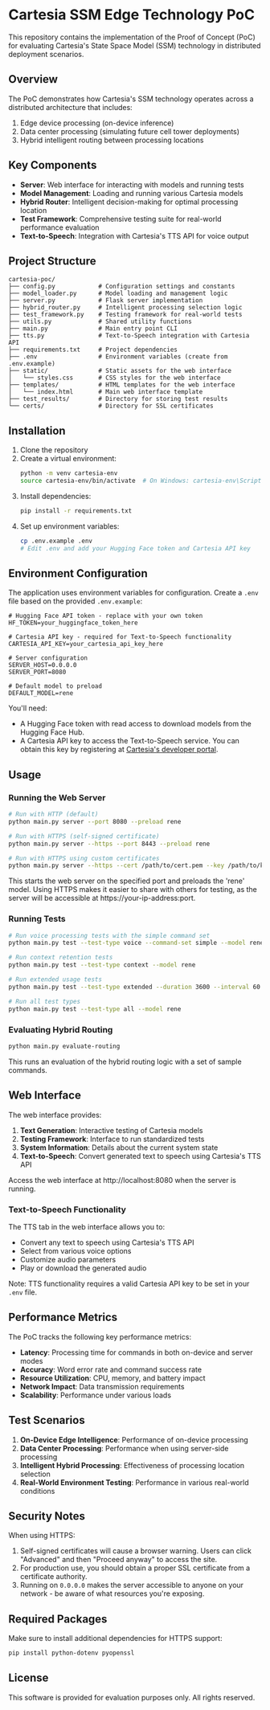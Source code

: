 # Cartesia SSM Edge Technology PoC

This repository contains the implementation of the Proof of Concept (PoC) for evaluating Cartesia's State Space Model (SSM) technology in distributed deployment scenarios.

## Overview

The PoC demonstrates how Cartesia's SSM technology operates across a distributed architecture that includes:

1. Edge device processing (on-device inference)
2. Data center processing (simulating future cell tower deployments)
3. Hybrid intelligent routing between processing locations

## Key Components

- **Server**: Web interface for interacting with models and running tests
- **Model Management**: Loading and running various Cartesia models
- **Hybrid Router**: Intelligent decision-making for optimal processing location
- **Test Framework**: Comprehensive testing suite for real-world performance evaluation
- **Text-to-Speech**: Integration with Cartesia's TTS API for voice output

## Project Structure

```
cartesia-poc/
├── config.py            # Configuration settings and constants
├── model_loader.py      # Model loading and management logic
├── server.py            # Flask server implementation
├── hybrid_router.py     # Intelligent processing selection logic
├── test_framework.py    # Testing framework for real-world tests 
├── utils.py             # Shared utility functions
├── main.py              # Main entry point CLI
├── tts.py               # Text-to-Speech integration with Cartesia API
├── requirements.txt     # Project dependencies
├── .env                 # Environment variables (create from .env.example)
├── static/              # Static assets for the web interface
│   └── styles.css       # CSS styles for the web interface
├── templates/           # HTML templates for the web interface
│   └── index.html       # Main web interface template
├── test_results/        # Directory for storing test results
└── certs/               # Directory for SSL certificates
```

## Installation

1. Clone the repository
2. Create a virtual environment:
   ```bash
   python -m venv cartesia-env
   source cartesia-env/bin/activate  # On Windows: cartesia-env\Scripts\activate
   ```
3. Install dependencies:
   ```bash
   pip install -r requirements.txt
   ```
4. Set up environment variables:
   ```bash
   cp .env.example .env
   # Edit .env and add your Hugging Face token and Cartesia API key
   ```

## Environment Configuration

The application uses environment variables for configuration. Create a `.env` file based on the provided `.env.example`:

```
# Hugging Face API token - replace with your own token
HF_TOKEN=your_huggingface_token_here

# Cartesia API key - required for Text-to-Speech functionality
CARTESIA_API_KEY=your_cartesia_api_key_here

# Server configuration
SERVER_HOST=0.0.0.0
SERVER_PORT=8080

# Default model to preload
DEFAULT_MODEL=rene
```

You'll need:
- A Hugging Face token with read access to download models from the Hugging Face Hub.
- A Cartesia API key to access the Text-to-Speech service. You can obtain this key by registering at [Cartesia's developer portal](https://cartesia.ai/developers).

## Usage

### Running the Web Server

```bash
# Run with HTTP (default)
python main.py server --port 8080 --preload rene

# Run with HTTPS (self-signed certificate)
python main.py server --https --port 8443 --preload rene

# Run with HTTPS using custom certificates
python main.py server --https --cert /path/to/cert.pem --key /path/to/key.pem --port 8443
```

This starts the web server on the specified port and preloads the 'rene' model. Using HTTPS makes it easier to share with others for testing, as the server will be accessible at https://your-ip-address:port.

### Running Tests

```bash
# Run voice processing tests with the simple command set
python main.py test --test-type voice --command-set simple --model rene

# Run context retention tests
python main.py test --test-type context --model rene

# Run extended usage tests
python main.py test --test-type extended --duration 3600 --interval 60 --model rene

# Run all test types
python main.py test --test-type all --model rene
```

### Evaluating Hybrid Routing

```bash
python main.py evaluate-routing
```

This runs an evaluation of the hybrid routing logic with a set of sample commands.

## Web Interface

The web interface provides:

1. **Text Generation**: Interactive testing of Cartesia models
2. **Testing Framework**: Interface to run standardized tests
3. **System Information**: Details about the current system state
4. **Text-to-Speech**: Convert generated text to speech using Cartesia's TTS API

Access the web interface at http://localhost:8080 when the server is running.

### Text-to-Speech Functionality

The TTS tab in the web interface allows you to:
- Convert any text to speech using Cartesia's TTS API
- Select from various voice options
- Customize audio parameters
- Play or download the generated audio

Note: TTS functionality requires a valid Cartesia API key to be set in your `.env` file.

## Performance Metrics

The PoC tracks the following key performance metrics:

- **Latency**: Processing time for commands in both on-device and server modes
- **Accuracy**: Word error rate and command success rate
- **Resource Utilization**: CPU, memory, and battery impact
- **Network Impact**: Data transmission requirements
- **Scalability**: Performance under various loads

## Test Scenarios

1. **On-Device Edge Intelligence**: Performance of on-device processing
2. **Data Center Processing**: Performance when using server-side processing
3. **Intelligent Hybrid Processing**: Effectiveness of processing location selection
4. **Real-World Environment Testing**: Performance in various real-world conditions

## Security Notes

When using HTTPS:

1. Self-signed certificates will cause a browser warning. Users can click "Advanced" and then "Proceed anyway" to access the site.
2. For production use, you should obtain a proper SSL certificate from a certificate authority.
3. Running on `0.0.0.0` makes the server accessible to anyone on your network - be aware of what resources you're exposing.

## Required Packages

Make sure to install additional dependencies for HTTPS support:

```bash
pip install python-dotenv pyopenssl
```

## License

This software is provided for evaluation purposes only. All rights reserved.

